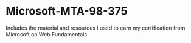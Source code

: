 # Microsoft-MTA-98-375
Includes the material and resources i used to earn my certification from Microsoft on Web Fundamentals
